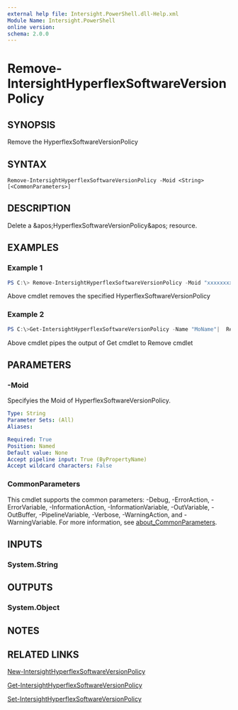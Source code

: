 ```yaml
---
external help file: Intersight.PowerShell.dll-Help.xml
Module Name: Intersight.PowerShell
online version:
schema: 2.0.0
---
```


# Remove-IntersightHyperflexSoftwareVersionPolicy

## SYNOPSIS
Remove the HyperflexSoftwareVersionPolicy

## SYNTAX

```
Remove-IntersightHyperflexSoftwareVersionPolicy -Moid <String> [<CommonParameters>]
```

## DESCRIPTION
Delete a &amp;apos;HyperflexSoftwareVersionPolicy&amp;apos; resource.

## EXAMPLES

### Example 1
```powershell
PS C:\> Remove-IntersightHyperflexSoftwareVersionPolicy -Moid "xxxxxxxxxxxxxxxxxxxxxxxxxxx"
```
Above cmdlet removes the specified HyperflexSoftwareVersionPolicy 

### Example 2
```powershell
PS C:\>Get-IntersightHyperflexSoftwareVersionPolicy -Name "MoName"|  Remove-IntersightHyperflexSoftwareVersionPolicy
```
Above cmdlet pipes the output of Get cmdlet to Remove cmdlet

## PARAMETERS

### -Moid
Specifyies the Moid of HyperflexSoftwareVersionPolicy.

```yaml
Type: String
Parameter Sets: (All)
Aliases:

Required: True
Position: Named
Default value: None
Accept pipeline input: True (ByPropertyName)
Accept wildcard characters: False
```

### CommonParameters
This cmdlet supports the common parameters: -Debug, -ErrorAction, -ErrorVariable, -InformationAction, -InformationVariable, -OutVariable, -OutBuffer, -PipelineVariable, -Verbose, -WarningAction, and -WarningVariable. For more information, see [about_CommonParameters](http://go.microsoft.com/fwlink/?LinkID=113216).

## INPUTS

### System.String

## OUTPUTS

### System.Object
## NOTES

## RELATED LINKS

[New-IntersightHyperflexSoftwareVersionPolicy](./New-IntersightHyperflexSoftwareVersionPolicy.md)

[Get-IntersightHyperflexSoftwareVersionPolicy](./Get-IntersightHyperflexSoftwareVersionPolicy.md)

[Set-IntersightHyperflexSoftwareVersionPolicy](./Set-IntersightHyperflexSoftwareVersionPolicy.md)

